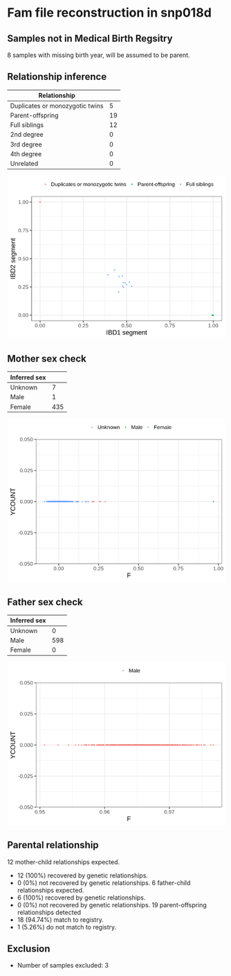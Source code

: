 # Fam file reconstruction in snp018d
## Samples not in Medical Birth Regsitry
8 samples with missing birth year, will be assumed to be parent.
## Relationship inference
| Relationship |   |
| ------------ | - |
| Duplicates or monozygotic twins| 5 |
| Parent-offspring| 19 |
| Full siblings| 12 |
| 2nd degree| 0 |
| 3rd degree| 0 |
| 4th degree| 0 |
| Unrelated| 0 |

![](fam_reconstruction/ibd_plot.png)
## Mother sex check
| Inferred sex |   |
| ------------ | - |
| Unknown | 7 |
| Male | 1 |
| Female | 435 |

![](fam_reconstruction/mother_sex_plot.png)
## Father sex check
| Inferred sex |   |
| ------------ | - |
| Unknown | 0 |
| Male | 598 |
| Female | 0 |

![](fam_reconstruction/father_sex_plot.png)
## Parental relationship
12 mother-child relationships expected.
- 12 (100%) recovered by genetic relationships.
- 0 (0%) not recovered by genetic relationships.
6 father-child relationships expected.
- 6 (100%) recovered by genetic relationships.
- 0 (0%) not recovered by genetic relationships.
19 parent-offspring relationships detected
- 18 (94.74%) match to registry.
- 1 (5.26%) do not match to registry.
## Exclusion
- Number of samples excluded: 3

